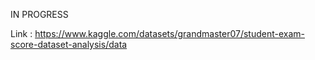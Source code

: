 IN PROGRESS

Link : https://www.kaggle.com/datasets/grandmaster07/student-exam-score-dataset-analysis/data
